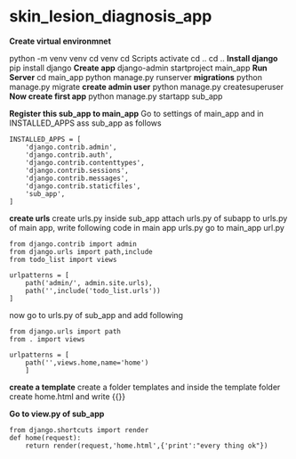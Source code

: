 # skin_lesion_diagnosis_app
**Create virtual environmnet**

python -m venv venv
cd venv
cd Scripts
activate
cd ..
cd ..
**Install django**
pip install django
**Create app**
django-admin startproject main_app
**Run Server**
cd main_app
python manage.py runserver
**migrations**
python manage.py migrate
**create admin user**
python manage.py createsuperuser
**Now create first app**
python manage.py startapp sub_app

**Register this sub_app to main_app**
Go to settings of main_app and in INSTALLED_APPS ass sub_app as follows
```
INSTALLED_APPS = [
    'django.contrib.admin',
    'django.contrib.auth',
    'django.contrib.contenttypes',
    'django.contrib.sessions',
    'django.contrib.messages',
    'django.contrib.staticfiles',
    'sub_app',
]
```
**create urls**
create urls.py inside sub_app
attach urls.py of subapp to urls.py of main app, write following code in main app urls.py
go to main_app url.py
```
from django.contrib import admin
from django.urls import path,include
from todo_list import views

urlpatterns = [
    path('admin/', admin.site.urls),
    path('',include('todo_list.urls'))
]
```

now go to urls.py of sub_app and add following
```
from django.urls import path
from . import views

urlpatterns = [
    path('',views.home,name='home')
    ]
```
**create a template**
create a folder templates and inside the template folder create home.html
and write {{}}

**Go to view.py of sub_app**
```
from django.shortcuts import render
def home(request):
	return render(request,'home.html',{'print':"every thing ok"})
```



